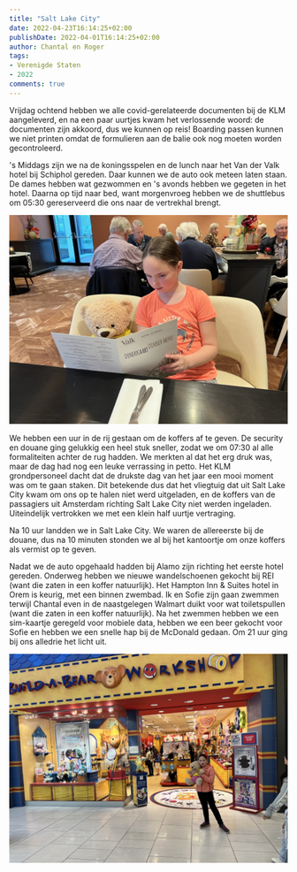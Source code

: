 ```yaml
---
title: "Salt Lake City"
date: 2022-04-23T16:14:25+02:00
publishDate: 2022-04-01T16:14:25+02:00
author: Chantal en Roger
tags:
- Verenigde Staten
- 2022
comments: true
---
```


Vrijdag ochtend hebben we alle covid-gerelateerde documenten bij de KLM aangeleverd, en na een paar uurtjes kwam het verlossende woord: de documenten zijn akkoord, dus we kunnen op reis! Boarding passen kunnen we niet printen omdat de formulieren aan de balie ook nog moeten worden gecontroleerd.

's Middags zijn we na de koningsspelen en de lunch naar het Van der Valk hotel bij Schiphol gereden. Daar kunnen we de auto ook meteen laten staan. De dames hebben wat gezwommen en 's avonds hebben we gegeten in het hotel. Daarna op tijd naar bed, want morgenvroeg hebben we de shuttlebus om 05:30 gereserveerd die ons naar de vertrekhal brengt.

![Schiphol](./images/IMG_2243.JPG)

We hebben een uur in de rij gestaan om de koffers af te geven. De security en douane ging gelukkig een heel stuk sneller, zodat we om 07:30 al alle formaliteiten achter de rug hadden. We merkten al dat het erg druk was, maar de dag had nog een leuke verrassing in petto. Het KLM grondpersoneel dacht dat de drukste dag van het jaar een mooi moment was om te gaan staken. Dit betekende dus dat het vliegtuig dat uit Salt Lake City kwam om ons op te halen niet werd uitgeladen, en de koffers van de passagiers uit Amsterdam richting Salt Lake City niet werden ingeladen. Uiteindelijk vertrokken we met een klein half uurtje vertraging.

Na 10 uur landden we in Salt Lake City. We waren de allereerste bij de douane, dus na 10 minuten stonden we al bij het kantoortje om onze koffers als vermist op te geven.

Nadat we de auto opgehaald hadden bij Alamo zijn richting het eerste hotel gereden. Onderweg hebben we nieuwe wandelschoenen gekocht bij REI (want die zaten in een koffer natuurlijk). Het Hampton Inn & Suites hotel in Orem is keurig, met een binnen zwembad. Ik en Sofie zijn gaan zwemmen terwijl Chantal even in de naastgelegen Walmart duikt voor wat toiletspullen (want die zaten in een koffer natuurlijk). Na het zwemmen hebben we een sim-kaartje geregeld voor mobiele data, hebben we een beer gekocht voor Sofie en hebben we een snelle hap bij de McDonald gedaan. Om 21 uur ging bij ons alledrie het licht uit.

![Salt Lake City](./images/IMG_2266.JPG)

